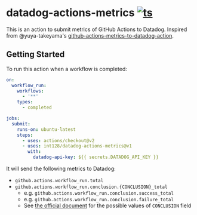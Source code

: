 # datadog-actions-metrics [![ts](https://github.com/int128/datadog-actions-metrics/actions/workflows/ts.yaml/badge.svg)](https://github.com/int128/datadog-actions-metrics/actions/workflows/ts.yaml)

This is an action to submit metrics of GitHub Actions to Datadog.
Inspired from @yuya-takeyama's [github-actions-metrics-to-datadog-action](https://github.com/yuya-takeyama/github-actions-metrics-to-datadog-action).


## Getting Started

To run this action when a workflow is completed:

```yaml
on:
  workflow_run:
    workflows:
      - '**'
    types:
      - completed

jobs:
  submit:
    runs-on: ubuntu-latest
    steps:
      - uses: actions/checkout@v2
      - uses: int128/datadog-actions-metrics@v1
        with:
          datadog-api-key: ${{ secrets.DATADOG_API_KEY }}
```

It will send the following metrics to Datadog:

- `github.actions.workflow_run.total`
- `github.actions.workflow_run.conclusion.{CONCLUSION}_total`
  - e.g. `github.actions.workflow_run.conclusion.success_total`
  - e.g. `github.actions.workflow_run.conclusion.failure_total`
  - See [the official document](https://docs.github.com/en/rest/reference/checks#create-a-check-run) for the possible values of `CONCLUSION` field
